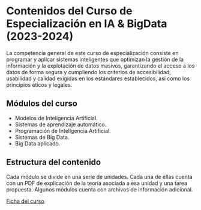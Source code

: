 
# Contenidos del Curso de Especialización en IA & BigData (2023-2024)

La competencia general de este curso de especialización consiste en programar y aplicar sistemas inteligentes que optimizan la gestión de la información y la explotación de datos masivos, garantizando el acceso a los datos de forma segura y cumpliendo los criterios de accesibilidad, usabilidad y calidad exigidas en los estándares establecidos, así como los principios éticos y legales.

## Módulos del curso

- Modelos de Inteligencia Artificial.
- Sistemas de aprendizaje automático.
- Programación de Inteligencia Artificial.
- Sistemas de Big Data.
- Big Data aplicado.

## Estructura del contenido
Cada módulo se divide en una serie de unidades. Cada una de ellas cuenta con un PDF de explicación de la teoría asociada a esa unidad y una tarea propuesta. Algunos módulos cuenta con archivos de información adicional.

[Ficha del curso](https://www.juntadeandalucia.es/educacion/portals/web/formacion-profesional-andaluza/contenidos/-/contenidos/detalle/0-1-5-2-8-ce-iabd-inteligencia-artificial-y-big-data)